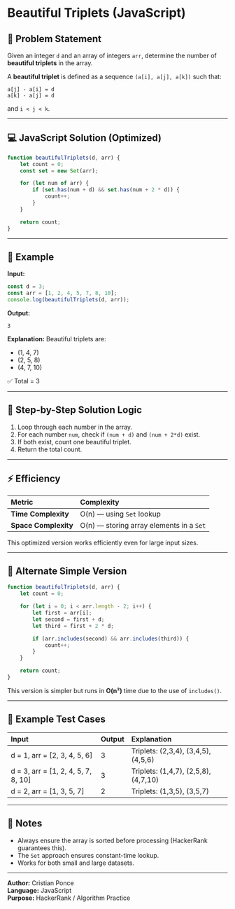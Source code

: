 # Beautiful Triplets (JavaScript)

## 🧠 Problem Statement

Given an integer `d` and an array of integers `arr`, determine the number of **beautiful triplets** in the array.

A **beautiful triplet** is defined as a sequence `(a[i], a[j], a[k])` such that:

```
a[j] - a[i] = d
a[k] - a[j] = d
```
and `i < j < k`.

---

## 💻 JavaScript Solution (Optimized)

```javascript
function beautifulTriplets(d, arr) {
    let count = 0;
    const set = new Set(arr);

    for (let num of arr) {
        if (set.has(num + d) && set.has(num + 2 * d)) {
            count++;
        }
    }

    return count;
}
```

---

## 🧮 Example

**Input:**
```javascript
const d = 3;
const arr = [1, 2, 4, 5, 7, 8, 10];
console.log(beautifulTriplets(d, arr));
```

**Output:**
```
3
```

**Explanation:**
Beautiful triplets are:
- (1, 4, 7)
- (2, 5, 8)
- (4, 7, 10)

✅ Total = 3

---

## 🧰 Step-by-Step Solution Logic

1. Loop through each number in the array.
2. For each number `num`, check if `(num + d)` and `(num + 2*d)` exist.
3. If both exist, count one beautiful triplet.
4. Return the total count.

---

## ⚡ Efficiency

| Metric | Complexity |
|:--|:--|
| **Time Complexity** | O(n) — using `Set` lookup |
| **Space Complexity** | O(n) — storing array elements in a `Set` |

This optimized version works efficiently even for large input sizes.

---

## 🧾 Alternate Simple Version

```javascript
function beautifulTriplets(d, arr) {
    let count = 0;

    for (let i = 0; i < arr.length - 2; i++) {
        let first = arr[i];
        let second = first + d;
        let third = first + 2 * d;

        if (arr.includes(second) && arr.includes(third)) {
            count++;
        }
    }

    return count;
}
```

This version is simpler but runs in **O(n²)** time due to the use of `includes()`.

---

## 🧠 Example Test Cases

| Input | Output | Explanation |
|:--|:--|:--|
| d = 1, arr = [2, 3, 4, 5, 6] | 3 | Triplets: (2,3,4), (3,4,5), (4,5,6) |
| d = 3, arr = [1, 2, 4, 5, 7, 8, 10] | 3 | Triplets: (1,4,7), (2,5,8), (4,7,10) |
| d = 2, arr = [1, 3, 5, 7] | 2 | Triplets: (1,3,5), (3,5,7) |

---

## 🧩 Notes

- Always ensure the array is sorted before processing (HackerRank guarantees this).
- The `Set` approach ensures constant-time lookup.
- Works for both small and large datasets.

---

**Author:** Cristian Ponce  
**Language:** JavaScript  
**Purpose:** HackerRank / Algorithm Practice
